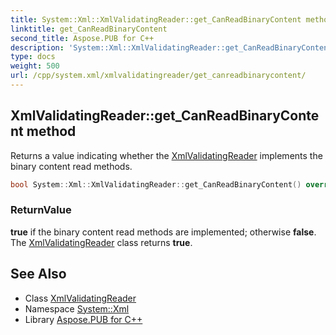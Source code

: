 ```yaml
---
title: System::Xml::XmlValidatingReader::get_CanReadBinaryContent method
linktitle: get_CanReadBinaryContent
second_title: Aspose.PUB for C++
description: 'System::Xml::XmlValidatingReader::get_CanReadBinaryContent method. Returns a value indicating whether the XmlValidatingReader implements the binary content read methods in C++.'
type: docs
weight: 500
url: /cpp/system.xml/xmlvalidatingreader/get_canreadbinarycontent/
---
```

## XmlValidatingReader::get_CanReadBinaryContent method


Returns a value indicating whether the [XmlValidatingReader](../) implements the binary content read methods.

```cpp
bool System::Xml::XmlValidatingReader::get_CanReadBinaryContent() override
```


### ReturnValue

**true** if the binary content read methods are implemented; otherwise **false**. The [XmlValidatingReader](../) class returns **true**.

## See Also

* Class [XmlValidatingReader](../)
* Namespace [System::Xml](../../)
* Library [Aspose.PUB for C++](../../../)

